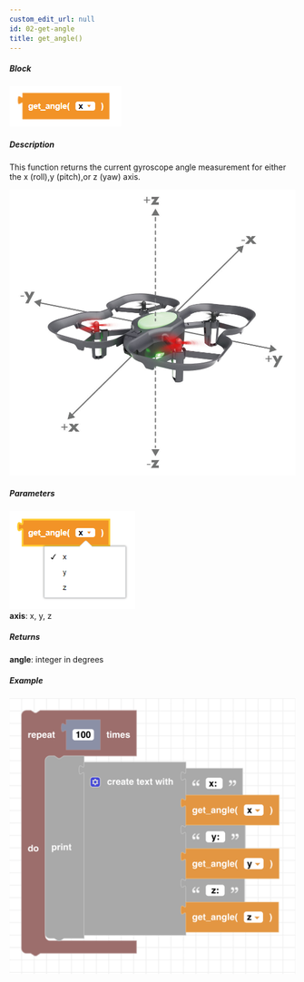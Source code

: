 ```yaml
---
custom_edit_url: null
id: 02-get-angle
title: get_angle()
---
```


##### Block

![get angle block image](get_angle.PNG)<br />

##### Description

This function returns the current gyroscope angle measurement for either the x (roll),y (pitch),or z (yaw) axis. 

![CoDrone EDU angles](xyz.jpg)

##### Parameters
![get angle image](get_angle_params.PNG) <br />
**axis**: x, y, z <br />

##### Returns

**angle**: integer in degrees

##### Example

![get angle example](get_gyro_angle_ex.png)
